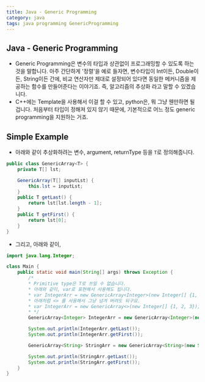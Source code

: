 ```yaml
---
title: Java - Generic Programming
category: java
tags: java programming GenericProgramming
---
```


## Java - Generic Programming

- Generic Programming은 변수의 타입과 상관없이 프로그래밍할 수 있도록 하는 것을 말합니다. 아주 간단하게 '정렬'을 예로 들자면, 변수타입이 Int이든, Double이든, String이든 간에, 비교 연산자만 제대로 설정되어 있다면 동일한 메커니즘을 제공하는 함수를 만들어준다는 이야기죠. 즉, 알고리즘의 추상화 라고 말할 수 있겠습니다.
- C++에는 Template을 사용해서 이걸 할 수 있고, python은, 뭐 그냥 웬만하면 될겁니다. 처음부터 타입이 정해져 있지 않기 때문에, 기본적으로 어느 정도 generic programming을 지원하는 거죠.

## Simple Example

- 아래와 같이 추상화하려는 변수, argument, returnType 등을 `T`로 정의해줍니다.

```java
public class GenericArray<T> {
    private T[] lst;

    GenericArray(T[] inputLst) {
        this.lst = inputLst;
    }
    public T getLast() {
        return lst[lst.length - 1];
    }
    public T getFirst() {
        return lst[0];
    }
}
```

- 그리고, 아래와 같이, 

```java
import java.lang.Integer;

class Main {
    public static void main(String[] args) throws Exception {
        /*
        * Primitive type은 T로 쓰일 수 없습니다.
        * 아래와 같이, var로 표현해서 사용해도 됩니다.
        * var IntegerArr = new GenericArray<Integer>(new Integer[] {1, 2, 3});
        * 아래처럼 <> 를 사용해서 그냥 넘겨 버려도 되구요.
        * var IntegerArr = new GenericArray<>(new Integer[] {1, 2, 3});
        * */
        GenericArray<Integer> IntegerArr = new GenericArray<Integer>(new Integer[] {1, 2, 3});

        System.out.println(IntegerArr.getLast());
        System.out.println(IntegerArr.getFirst());

        GenericArray<String> StringArr = new GenericArray<String>(new String[] {"a", "b", "c"});

        System.out.println(StringArr.getLast());
        System.out.println(StringArr.getFirst());
    }
}
```
